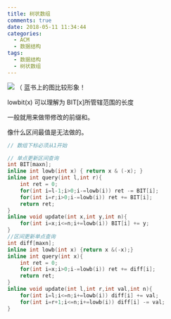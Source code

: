 ```yaml
---
title: 树状数组
comments: true
date: 2018-05-11 11:34:44
categories:
  - ACM
  - 数据结构
tags:
  - 数据结构
  - 树状数组
---
```


![](http://ozrmo3j0k.bkt.clouddn.com/bit.jpg)
（ 蓝书上的图比较形象！

lowbit(x) 可以理解为 BIT[x]所管辖范围的长度

一般就用来做带修改的前缀和。

像什么区间最值是无法做的。

```cpp
// 数组下标必须从1开始

// 单点更新区间查询
int BIT[maxn];
inline int lowb(int x) { return x & (-x); }
inline int query(int l,int r){
    int ret = 0;
    for(int i=l-1;i>0;i-=lowb(i)) ret -= BIT[i];
    for(int i=r;i>0;i-=lowb(i)) ret += BIT[i];
    return ret;
}
inline void update(int x,int y,int n){
    for(int i=x;i<=n;i+=lowb(i)) BIT[i] += y;
}
//区间更新单点查询
int diff[maxn];
inline int lowb(int x) {return x &(-x);}
inline int query(int x){
    int ret = 0;
    for(int i=x;i>0;i-=lowb(i)) ret += diff[i];
    return ret;
}
inline void update(int l,int r,int val,int n){
    for(int i=l;i<=n;i+=lowb(i)) diff[i] += val;
    for(int i=r+1;i<=n;i+=lowb(i)) diff[i] -= val;
}
```
